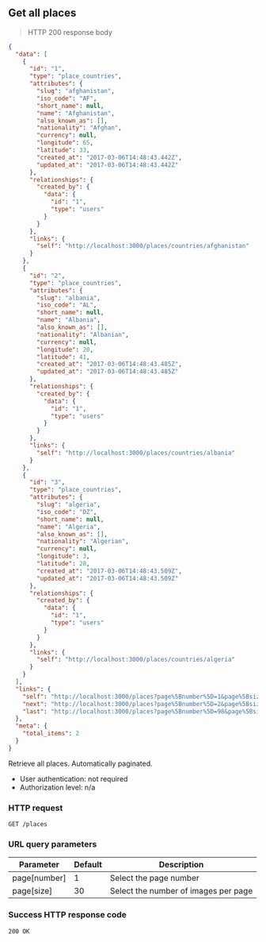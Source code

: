## Get all places

> HTTP 200 response body

```JSON
{
  "data": [
    {
      "id": "1",
      "type": "place_countries",
      "attributes": {
        "slug": "afghanistan",
        "iso_code": "AF",
        "short_name": null,
        "name": "Afghanistan",
        "also_known_as": [],
        "nationality": "Afghan",
        "currency": null,
        "longitude": 65,
        "latitude": 33,
        "created_at": "2017-03-06T14:48:43.442Z",
        "updated_at": "2017-03-06T14:48:43.442Z"
      },
      "relationships": {
        "created_by": {
          "data": {
            "id": "1",
            "type": "users"
          }
        }
      },
      "links": {
        "self": "http://localhost:3000/places/countries/afghanistan"
      }
    },
    {
      "id": "2",
      "type": "place_countries",
      "attributes": {
        "slug": "albania",
        "iso_code": "AL",
        "short_name": null,
        "name": "Albania",
        "also_known_as": [],
        "nationality": "Albanian",
        "currency": null,
        "longitude": 20,
        "latitude": 41,
        "created_at": "2017-03-06T14:48:43.485Z",
        "updated_at": "2017-03-06T14:48:43.485Z"
      },
      "relationships": {
        "created_by": {
          "data": {
            "id": "1",
            "type": "users"
          }
        }
      },
      "links": {
        "self": "http://localhost:3000/places/countries/albania"
      }
    },
    {
      "id": "3",
      "type": "place_countries",
      "attributes": {
        "slug": "algeria",
        "iso_code": "DZ",
        "short_name": null,
        "name": "Algeria",
        "also_known_as": [],
        "nationality": "Algerian",
        "currency": null,
        "longitude": 3,
        "latitude": 28,
        "created_at": "2017-03-06T14:48:43.509Z",
        "updated_at": "2017-03-06T14:48:43.509Z"
      },
      "relationships": {
        "created_by": {
          "data": {
            "id": "1",
            "type": "users"
          }
        }
      },
      "links": {
        "self": "http://localhost:3000/places/countries/algeria"
      }
    }
  ],
  "links": {
    "self": "http://localhost:3000/places?page%5Bnumber%5D=1&page%5Bsize%5D=30",
    "next": "http://localhost:3000/places?page%5Bnumber%5D=2&page%5Bsize%5D=30",
    "last": "http://localhost:3000/places?page%5Bnumber%5D=98&page%5Bsize%5D=30"
  },
  "meta": {
    "total_items": 2
  }
}
```

Retrieve all places. Automatically paginated.

* User authentication: not required
* Authorization level: n/a

### HTTP request

`GET /places`

### URL query parameters

Parameter | Default | Description
--------- | ------- | -----------
page[number] | 1 | Select the page number
page[size] | 30 | Select the number of images per page

### Success HTTP response code

`200 OK`
